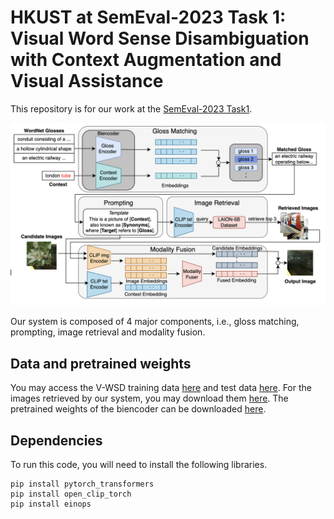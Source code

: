 
# HKUST at SemEval-2023 Task 1: Visual Word Sense Disambiguation with Context Augmentation and Visual Assistance

This repository is for our work at the [SemEval-2023 Task1](https://raganato.github.io/vwsd/).

<img src="docs/overview.png" alt="" width="700"/>

Our system is composed of 4 major components, i.e., gloss matching, prompting, image retrieval and modality fusion.

## Data and pretrained weights
You may access the V-WSD training data [here](https://drive.google.com/file/d/1byX4wpe1UjyCVyYrT04sW17NnycKAK7N/view) and test data [here](https://drive.google.com/file/d/15ed8TXY9Pzk68_SCooFm7AfkeFtCd16Q/view). For the images retrieved by our system, you may download them [here](https://drive.google.com/file/d/1wmMrl2LcvulHDQwtpRei_WqHeBHYJ62c/view?usp=sharing). The pretrained weights of the biencoder can be downloaded [here](https://drive.google.com/file/d/1NZX_eMHQfRHhJnoJwEx2GnbnYIQepIQj/edit).

## Dependencies

To run this code, you will need to install the following libraries.

```
pip install pytorch_transformers
pip install open_clip_torch
pip install einops
```
